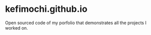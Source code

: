 # kefimochi.github.io
Open sourced code of my porfolio that demonstrates all the projects I worked on.
